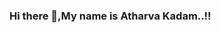 ### Hi there 👋,My name is Atharva Kadam..!!
<!--
About Me

Here are some ideas to get you started:

- 🖥️ I'm a Software Engineer from India.
- 👨‍💻 I'm currently working as Go Lang Developer.
- 🌱 I’m currently learning AWS.
- ⚡ Fun fact: Everything is Awesome!
- ❤️ Cycling.
- ❤️ Volleyball.
- 🤓 God Bless The Mess..!!.
-->

